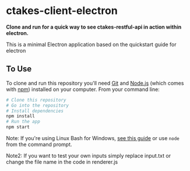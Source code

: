 # ctakes-client-electron

**Clone and run for a quick way to see ctakes-restful-api in action within electron.**

This is a minimal Electron application based on the quickstart guide for electron

## To Use

To clone and run this repository you'll need [Git](https://git-scm.com) and [Node.js](https://nodejs.org/en/download/) (which comes with [npm](http://npmjs.com)) installed on your computer. From your command line:

```bash
# Clone this repository
# Go into the repository
# Install dependencies
npm install
# Run the app
npm start
```

Note: If you're using Linux Bash for Windows, [see this guide](https://www.howtogeek.com/261575/how-to-run-graphical-linux-desktop-applications-from-windows-10s-bash-shell/) or use `node` from the command prompt.

Note2: If you want to test your own inputs simply replace input.txt or change the file name in the code in renderer.js
